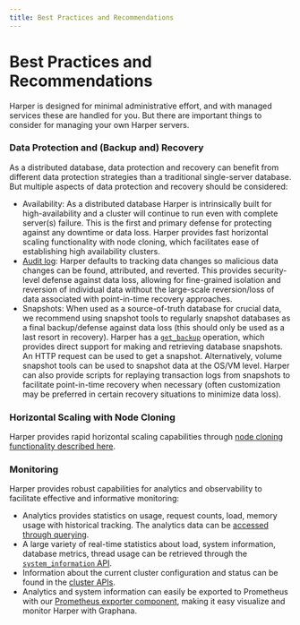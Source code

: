```yaml
---
title: Best Practices and Recommendations
---
```


# Best Practices and Recommendations

Harper is designed for minimal administrative effort, and with managed services these are handled for you. But there are important things to consider for managing your own Harper servers.

### Data Protection and (Backup and) Recovery

As a distributed database, data protection and recovery can benefit from different data protection strategies than a traditional single-server database. But multiple aspects of data protection and recovery should be considered:

- Availability: As a distributed database Harper is intrinsically built for high-availability and a cluster will continue to run even with complete server(s) failure. This is the first and primary defense for protecting against any downtime or data loss. Harper provides fast horizontal scaling functionality with node cloning, which facilitates ease of establishing high availability clusters.
- [Audit log](./administration/logging/): Harper defaults to tracking data changes so malicious data changes can be found, attributed, and reverted. This provides security-level defense against data loss, allowing for fine-grained isolation and reversion of individual data without the large-scale reversion/loss of data associated with point-in-time recovery approaches.
- Snapshots: When used as a source-of-truth database for crucial data, we recommend using snapshot tools to regularly snapshot databases as a final backup/defense against data loss (this should only be used as a last resort in recovery). Harper has a [`get_backup`](./developers/operations-api/databases-and-tables#get-backup) operation, which provides direct support for making and retrieving database snapshots. An HTTP request can be used to get a snapshot. Alternatively, volume snapshot tools can be used to snapshot data at the OS/VM level. Harper can also provide scripts for replaying transaction logs from snapshots to facilitate point-in-time recovery when necessary (often customization may be preferred in certain recovery situations to minimize data loss).

### Horizontal Scaling with Node Cloning

Harper provides rapid horizontal scaling capabilities through [node cloning functionality described here](cloning.md).

### Monitoring

Harper provides robust capabilities for analytics and observability to facilitate effective and informative monitoring:

- Analytics provides statistics on usage, request counts, load, memory usage with historical tracking. The analytics data can be [accessed through querying](../reference/analytics).
- A large variety of real-time statistics about load, system information, database metrics, thread usage can be retrieved through the [`system_information` API](./developers/operations-api/utilities#system-information).
- Information about the current cluster configuration and status can be found in the [cluster APIs](./developers/operations-api/clustering).
- Analytics and system information can easily be exported to Prometheus with our [Prometheus exporter component](https://github.com/HarperDB-Add-Ons/prometheus_exporter), making it easy visualize and monitor Harper with Graphana.
